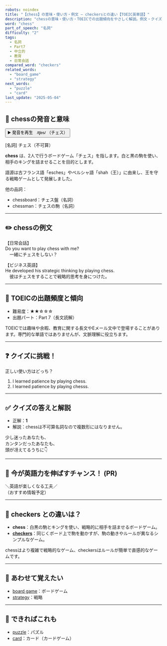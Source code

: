 ```yaml
---
robots: noindex
title: "【chess】の意味・使い方・例文 ― checkersとの違い【TOEIC英単語】"
description: "chessの意味・使い方・TOEICでの出題傾向をやさしく解説。例文・クイズ付きでcheckersとの違いもわかりやすく学べます。"
word: "chess"
part_of_speech: "名詞"
difficulty: "2"
tags:
  - 名詞
  - Part7
  - 中立的
  - 教育
  - 日常会話
compared_word: "checkers"
related_words:
  - "board_game"
  - "strategy"
next_words:
  - "puzzle"
  - "card"
last_update: "2025-05-04"
---
```


## 🔰 chessの発音と意味

<button class="play-audio" onclick="playTTS('chess')">
  <span class="play-audio-main">
    ▶️ 発音を再生　/tʃes/
  </span>
  <span class="play-audio-sub">
    （チェス）
  </span>
</button>

[名詞] チェス（不可算）

**chess** は、2人で行うボードゲーム「チェス」を指します。白と黒の駒を使い、相手のキングを詰ませることを目的とします。

語源は古フランス語「esches」やペルシャ語「shah（王）」に由来し、王を守る戦略ゲームとして発展しました。

他の品詞：  
- chessboard：チェス盤（名詞）
- chessman：チェスの駒（名詞）

---

## ✏️ chessの例文

【日常会話】  
Do you want to play chess with me?  
　一緒にチェスをしない？

【ビジネス英語】  
He developed his strategic thinking by playing chess.  
　彼はチェスをすることで戦略的思考を身につけた。

---

## 🎯 TOEICの出題頻度と傾向

- 難易度：★★☆☆☆
- 出題パート：Part 7（長文読解）

TOEICでは趣味や余暇、教育に関する長文やEメール文中で登場することがあります。専門的な単語ではありませんが、文脈理解に役立ちます。

---

## ❓ クイズに挑戦！

正しい使い方はどっち？

1. I learned patience by playing chess.  
2. I learned patience by playing chesss.

---

## ✅ クイズの答えと解説

- 正解：**1**
- 解説：chessは不可算名詞なので複数形にはなりません。

少し迷ったあなたも、  
カンタンだったあなたも、  
頭が冴えてるうちに👇️

---

## 🚀 今が英語力を伸ばすチャンス！ (PR)

<div class="info-center">
＼英語が楽しくなる工夫／<br>  
（おすすめ情報予定）
</div>

---

## 🤔  checkers との違いは？

- **chess**：白黒の駒とキングを使い、戦略的に相手を詰ませるボードゲーム。
- **[checkers](/word/checkers/)**：同じくボード上で駒を動かすが、駒の動きやルールが異なるシンプルなゲーム。

chessはより複雑で戦略的なゲーム、checkersはルールが簡単で直感的なゲームです。

---

## 🧩 あわせて覚えたい

- [board game](/word/board_game/)：ボードゲーム
- [strategy](/word/strategy/)：戦略

---

## 📖 できればこれも

- [puzzle](/word/puzzle/)：パズル
- [card](/word/card/)：カード（カードゲーム）

<!-- cvid: aid08_bid25 -->
